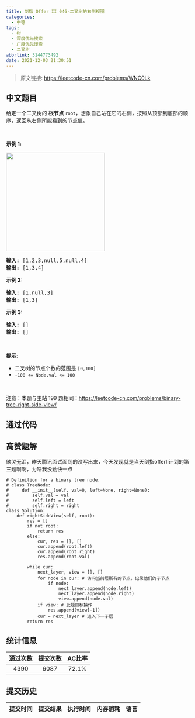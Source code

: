 ```yaml
---
title: 剑指 Offer II 046-二叉树的右侧视图
categories:
  - 中等
tags:
  - 树
  - 深度优先搜索
  - 广度优先搜索
  - 二叉树
abbrlink: 3144773492
date: 2021-12-03 21:30:51
---
```


> 原文链接: https://leetcode-cn.com/problems/WNC0Lk




## 中文题目
<div><p>给定一个二叉树的 <strong>根节点</strong> <code>root</code>，想象自己站在它的右侧，按照从顶部到底部的顺序，返回从右侧所能看到的节点值。</p>

<p>&nbsp;</p>

<p><strong>示例 1:</strong></p>

<p><img src="https://assets.leetcode.com/uploads/2021/02/14/tree.jpg" style="width: 270px; " /></p>

<pre>
<strong>输入:</strong>&nbsp;[1,2,3,null,5,null,4]
<strong>输出:</strong>&nbsp;[1,3,4]
</pre>

<p><strong>示例 2:</strong></p>

<pre>
<strong>输入:</strong>&nbsp;[1,null,3]
<strong>输出:</strong>&nbsp;[1,3]
</pre>

<p><strong>示例 3:</strong></p>

<pre>
<strong>输入:</strong>&nbsp;[]
<strong>输出:</strong>&nbsp;[]
</pre>

<p>&nbsp;</p>

<p><strong>提示:</strong></p>

<ul>
	<li>二叉树的节点个数的范围是 <code>[0,100]</code></li>
	<li><meta charset="UTF-8" /><code>-100&nbsp;&lt;= Node.val &lt;= 100</code>&nbsp;</li>
</ul>

<p>&nbsp;</p>

<p><meta charset="UTF-8" />注意：本题与主站 199&nbsp;题相同：<a href="https://leetcode-cn.com/problems/binary-tree-right-side-view/">https://leetcode-cn.com/problems/binary-tree-right-side-view/</a></p>
</div>

## 通过代码
<RecoDemo>
</RecoDemo>


## 高赞题解
欲哭无泪，昨天腾讯面试面到的没写出来，今天发现就是当天剑指offerII计划的第三题啊啊，为啥我没勤快一点

```
# Definition for a binary tree node.
# class TreeNode:
#     def __init__(self, val=0, left=None, right=None):
#         self.val = val
#         self.left = left
#         self.right = right
class Solution:
    def rightSideView(self, root):
        res = []
        if not root:
            return res
        else:
            cur, res = [], []
            cur.append(root.left)
            cur.append(root.right)
            res.append(root.val)
        
        while cur:
            next_layer, view = [], []
            for node in cur: # 访问当前层所有的节点，记录他们的子节点
                if node:
                    next_layer.append(node.left)
                    next_layer.append(node.right)
                    view.append(node.val)
            if view: # 此题目标操作
                res.append(view[-1]) 
            cur = next_layer # 进入下一子层
        return res
```



## 统计信息
| 通过次数 | 提交次数 | AC比率 |
| :------: | :------: | :------: |
|    4390    |    6087    |   72.1%   |

## 提交历史
| 提交时间 | 提交结果 | 执行时间 |  内存消耗  | 语言 |
| :------: | :------: | :------: | :--------: | :--------: |
